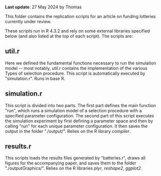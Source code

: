 **Last update**: 27 May 2024 by Thomas


This folder contains the replication scripts for an article on funding lotteries currently under review.

These scripts run in R 4.3.2 and rely on some external libraries specified below (and also listed at the top of each script). The scripts are:

## util.r
Here we defined the fundamental functions necessary to run the simulation model -- most notably, *util.r* contains the implementation of the various Types of selection procedure.
This script is automatically executed by "simulation.r".
Runs in base R.

## simulation.r
This script is divided into two parts. The first part defines the main function "run", which runs a simulation model of a selection procedure with a specified parameter configuration. The second part of this script executes the simulation experiment by first defining a parameter space and then by calling "run" for each unique parameter configuration. It then saves the output in the folder "./output/".
Relies on the R library *compiler*.

## results.r
This scripts loads the results files generated by "batteries.r", draws all figures for the accompanying paper, and saves them to the folder "./outputGraphics/".
Relies on the R libraries *plyr*, *reshape2*, *ggplot2*.






